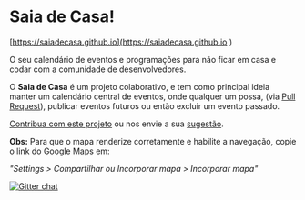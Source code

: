 # Saia de Casa!

[https://saiadecasa.github.io](https://saiadecasa.github.io
)

O seu calendário de eventos e programações para não ficar em casa e codar com a comunidade de desenvolvedores.

O **Saia de Casa** é um projeto colaborativo, e tem como principal ideia manter um calendário central de eventos, onde qualquer um possa, (via [Pull Request](https://github.com/saiadecasa/saiadecasa.github.io/pulls)), publicar eventos futuros ou então excluir um evento passado.

[Contribua com este projeto](CONTRIBUTING.md) ou nos envie a sua [sugestão](https://github.com/saiadecasa/saiadecasa.github.io/issues).

**Obs:** Para que o mapa renderize corretamente e habilite a navegação, copie o link do Google Maps em: 

*"Settings > Compartilhar ou Incorporar mapa > Incorporar mapa"*

[![Gitter chat](https://badges.gitter.im/saiadecasa.png)](https://gitter.im/saiadecasa)
